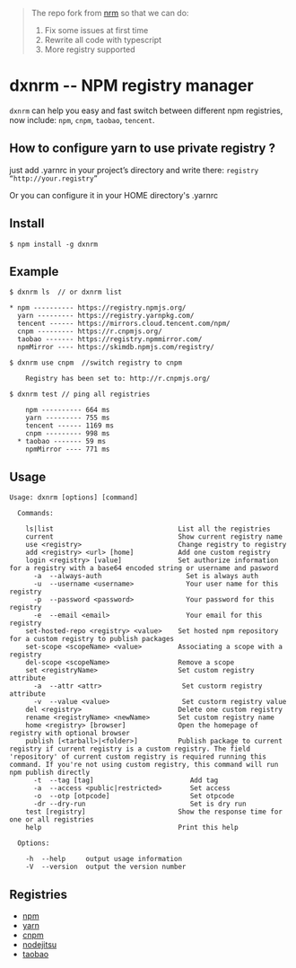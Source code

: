> The repo fork from [nrm](https://github.com/Pana/nrm) so that we can do:
>
> 1. Fix some issues at first time
> 2. Rewrite all code with typescript
> 3. More registry supported

# dxnrm -- NPM registry manager

`dxnrm` can help you easy and fast switch between different npm registries,
now include: `npm`, `cnpm`, `taobao`, `tencent`.

## How to configure yarn to use private registry ?

just add .yarnrc in your project’s directory and write there:
`registry “http://your.registry”`

Or you can configure it in your HOME directory's .yarnrc

## Install

```
$ npm install -g dxnrm
```

## Example

```
$ dxnrm ls  // or dxnrm list

* npm ---------- https://registry.npmjs.org/
  yarn --------- https://registry.yarnpkg.com/
  tencent ------ https://mirrors.cloud.tencent.com/npm/
  cnpm --------- https://r.cnpmjs.org/
  taobao ------- https://registry.npmmirror.com/
  npmMirror ---- https://skimdb.npmjs.com/registry/

```

```
$ dxnrm use cnpm  //switch registry to cnpm

    Registry has been set to: http://r.cnpmjs.org/

```

```
$ dxnrm test // ping all registries

    npm ---------- 664 ms
    yarn --------- 755 ms
    tencent ------ 1169 ms
    cnpm --------- 998 ms
  * taobao ------- 59 ms
    npmMirror ---- 771 ms

```

## Usage

```
Usage: dxnrm [options] [command]

  Commands:

    ls|list                               List all the registries
    current                               Show current registry name
    use <registry>                        Change registry to registry
    add <registry> <url> [home]           Add one custom registry
    login <registry> [value]              Set authorize information for a registry with a base64 encoded string or username and pasword
      -a  --always-auth                     Set is always auth
      -u  --username <username>             Your user name for this registry
      -p  --password <password>             Your password for this registry
      -e  --email <email>                   Your email for this registry
    set-hosted-repo <registry> <value>    Set hosted npm repository for a custom registry to publish packages
    set-scope <scopeName> <value>         Associating a scope with a registry
    del-scope <scopeName>                 Remove a scope
    set <registryName>                    Set custom registry attribute
      -a  --attr <attr>                    Set custorm registry attribute
      -v  --value <value>                  Set custorm registry value
    del <registry>                        Delete one custom registry
    rename <registryName> <newName>       Set custom registry name
    home <registry> [browser]             Open the homepage of registry with optional browser
    publish [<tarball>|<folder>]          Publish package to current registry if current registry is a custom registry. The field 'repository' of current custom registry is required running this command. If you're not using custom registry, this command will run npm publish directly
      -t  --tag [tag]                        Add tag
      -a  --access <public|restricted>       Set access
      -o  --otp [otpcode]                    Set otpcode
      -dr --dry-run                          Set is dry run
    test [registry]                       Show the response time for one or all registries
    help                                  Print this help

  Options:

    -h  --help     output usage information
    -V  --version  output the version number
```

## Registries

- [npm](https://www.npmjs.org)
- [yarn](https://yarnpkg.com)
- [cnpm](http://cnpmjs.org)
- [nodejitsu](https://www.nodejitsu.com)
- [taobao](http://npm.taobao.org/)
